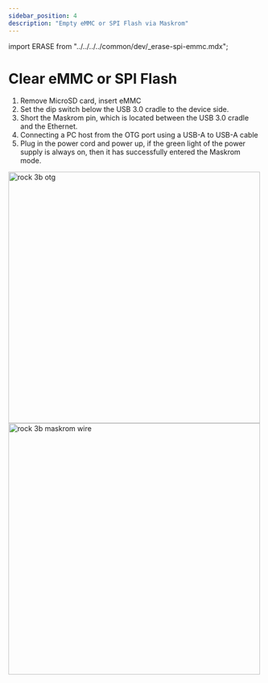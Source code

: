 ```yaml
---
sidebar_position: 4
description: "Empty eMMC or SPI Flash via Maskrom"
---
```


import ERASE from "../../../../common/dev/\_erase-spi-emmc.mdx";

# Clear eMMC or SPI Flash

<ERASE loader="https://dl.radxa.com/rock5/sw/images/loader/rock-5a/rk3588_spl_loader_v1.15.113.bin" rkdevtool_erase_emmc_img="/img/common/rkdevtool/rk3588-rkdevtool-erase-eMMC.webp" rkdevtool_erase_spi_flash_img="/img/common/rkdevtool/rk3588-rkdevtool-erase-spi-flash.webp">

<ol>
    <li>Remove MicroSD card, insert eMMC</li>
    <li>Set the dip switch below the USB 3.0 cradle to the device side.</li>
    <li>Short the Maskrom pin, which is located between the USB 3.0 cradle and the Ethernet.</li>
    <li>Connecting a PC host from the OTG port using a USB-A to USB-A cable</li>
    <li>Plug in the power cord and power up, if the green light of the power supply is always on, then it has successfully entered the Maskrom mode.</li>
</ol>

<img src="/img/rock3/3b/rock3b-otg.webp" alt="rock 3b otg" width="500" />
<img src="/img/rock3/3b/rock3b-maskrom.webp" alt="rock 3b maskrom wire" width="500" />

</ERASE>
